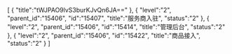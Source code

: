 [
	{
		"title":"tWJPAO9lvS3burKJvQn6JA=="
	},
	{
		"level":"2",
		"parent_id":"15406",
		"id":"15407",
		"title":"服务商入驻",
		"status":"2"
	},
	{
		"level":"2",
		"parent_id":"15406",
		"id":"15414",
		"title":"管理后台",
		"status":"2"
	},
	{
		"level":"2",
		"parent_id":"15406",
		"id":"15422",
		"title":"商品接入",
		"status":"2"
	}
]